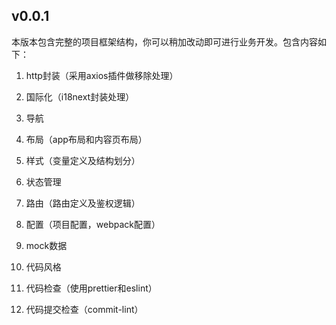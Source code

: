 ## v0.0.1
本版本包含完整的项目框架结构，你可以稍加改动即可进行业务开发。包含内容如下：

1. http封装（采用axios插件做移除处理）

2. 国际化（i18next封装处理）

3. 导航

4. 布局（app布局和内容页布局）

5. 样式（变量定义及结构划分）

6. 状态管理

7. 路由（路由定义及鉴权逻辑）

8. 配置（项目配置，webpack配置）

9. mock数据

10. 代码风格

11. 代码检查（使用prettier和eslint）

12. 代码提交检查（commit-lint）